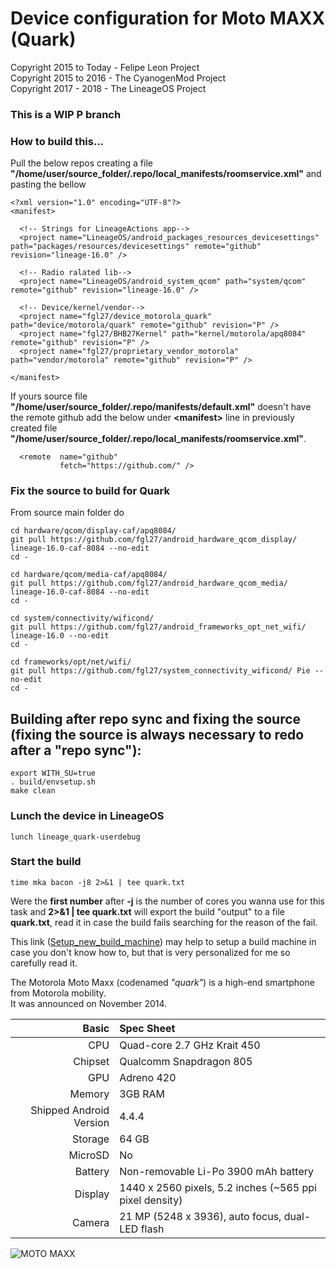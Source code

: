 # Device configuration for Moto MAXX (Quark)

Copyright 2015 to Today - Felipe Leon Project<br/>
Copyright 2015 to 2016 - The CyanogenMod Project<br/>
Copyright 2017 - 2018 - The LineageOS Project

### This is a WIP P branch

### How to build this...

Pull the below repos creating a file **"/home/user/source_folder/.repo/local_manifests/roomservice.xml"** and pasting the bellow

	<?xml version="1.0" encoding="UTF-8"?>
	<manifest>
	
	  <!-- Strings for LineageActions app-->
	  <project name="LineageOS/android_packages_resources_devicesettings" path="packages/resources/devicesettings" remote="github" revision="lineage-16.0" />

	  <!-- Radio ralated lib-->
	  <project name="LineageOS/android_system_qcom" path="system/qcom" remote="github" revision="lineage-16.0" />
	
	  <!-- Device/kernel/vendor-->
	  <project name="fgl27/device_motorola_quark" path="device/motorola/quark" remote="github" revision="P" />
	  <project name="fgl27/BHB27Kernel" path="kernel/motorola/apq8084" remote="github" revision="P" />
	  <project name="fgl27/proprietary_vendor_motorola" path="vendor/motorola" remote="github" revision="P" />

	</manifest>

If yours source file **"/home/user/source_folder/.repo/manifests/default.xml"** doesn't have the remote github add the below under **<manifest\>** line in previously created file **"/home/user/source_folder/.repo/local_manifests/roomservice.xml"**.

	  <remote  name="github"
	           fetch="https://github.com/" />

### Fix the source to build for Quark

From source main folder do

	cd hardware/qcom/display-caf/apq8084/
	git pull https://github.com/fgl27/android_hardware_qcom_display/ lineage-16.0-caf-8084 --no-edit
	cd -

	cd hardware/qcom/media-caf/apq8084/
	git pull https://github.com/fgl27/android_hardware_qcom_media/ lineage-16.0-caf-8084 --no-edit
	cd -

	cd system/connectivity/wificond/
	git pull https://github.com/fgl27/android_frameworks_opt_net_wifi/ lineage-16.0 --no-edit
	cd -

	cd frameworks/opt/net/wifi/
	git pull https://github.com/fgl27/system_connectivity_wificond/ Pie --no-edit
	cd -

## Building after repo sync and fixing the source (fixing the source is always necessary to redo after a "repo sync"):

	export WITH_SU=true
	. build/envsetup.sh 
	make clean

### Lunch the device in LineageOS

	lunch lineage_quark-userdebug

### Start the build

	time mka bacon -j8 2>&1 | tee quark.txt

Were the **first number** after **-j** is the number of cores you wanna use for this task and **2>&1 | tee quark.txt** will export the build "output" to  a file **quark.txt**, read it in case the build fails searching for the reason of the fail.

This link ([Setup_new_build_machine](https://github.com/fgl27/scripts/blob/master/etc/new_machine.md#for-general-android-app-build-machine--adb-shell-and-fastboot-for-debugging)) may help to setup a build machine in case you don't know how to, but that is very personalized for me so carefully read it.

The Motorola Moto Maxx (codenamed _"quark"_) is a high-end smartphone from Motorola mobility.<br/>
It was announced on November 2014.

Basic   | Spec Sheet
-------:|:-------------------------
CPU     | Quad-core 2.7 GHz Krait 450
Chipset | Qualcomm Snapdragon 805
GPU     | Adreno 420
Memory  | 3GB RAM
Shipped Android Version | 4.4.4
Storage | 64 GB
MicroSD | No
Battery | Non-removable Li-Po 3900 mAh battery
Display | 1440 x 2560 pixels, 5.2 inches (~565 ppi pixel density)
Camera  | 21 MP (5248 x 3936), auto focus, dual-LED flash


![MOTO MAXX](https://raw.githubusercontent.com/fgl27/scripts/f45458e4bc40dcc6d71ed933d49dad01a3b63f4b/etc/images/moto-maxx.jpg "MOTO MAXX")
